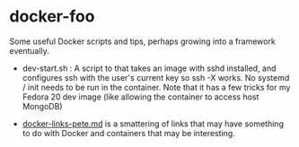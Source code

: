 docker-foo
=========

Some useful Docker scripts and tips, perhaps growing into a framework eventually.

 * dev-start.sh : A script to that takes an image with sshd installed, and configures ssh with
the user's  current key so ssh -X works. No systemd / init needs to be run in the container.
  Note that it has a few tricks for my Fedora 20 dev image (like allowing the  container to access host MongoDB)

 * [docker-links-pete.md](docker-links-pete.md) is a smattering of links that may have something to do with Docker and containers that may be interesting.

